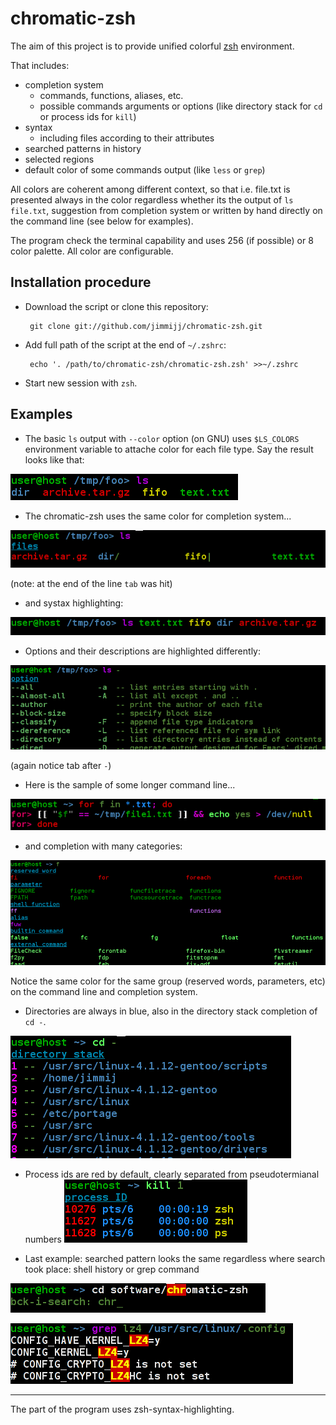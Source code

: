 chromatic-zsh
======================================================================
The aim of this project is to provide unified colorful [zsh](http://www.zsh.org) environment.

That includes:
 - completion system
   * commands, functions, aliases, etc.
   * possible commands arguments or options (like directory stack for `cd` or process ids for `kill`)
 - syntax
   * including files according to their attributes
 - searched patterns in history
 - selected regions
 - default color of some commands output (like `less` or `grep`)

All colors are coherent among different context, so that i.e. file.txt is presented always in the color regardless whether its the output of `ls file.txt`, suggestion from completion system or written by hand directly on the command line (see below for examples).

The program check the terminal capability and uses 256 (if possible) or 8 color palette.
All color are configurable.


Installation procedure
----------------------------------------------------------------------
 - Download the script or clone this repository:

        git clone git://github.com/jimmijj/chromatic-zsh.git

 - Add full path of the script at the end of `~/.zshrc`:

        echo '. /path/to/chromatic-zsh/chromatic-zsh.zsh' >>~/.zshrc

 - Start new session with `zsh`.

Examples
----------------------------------------------------------------------
 - The basic `ls` output with `--color` option (on GNU) uses `$LS_COLORS` environment variable to attache color for each file type. Say the result looks like that: 

![](misc/ls.png)

 - The chromatic-zsh uses the same color for completion system...

![](misc/ls_comp.png)

(note: at the end of the line `tab` was hit)

- and systax highlighting:

 ![](misc/ls_high.png)

- Options and their descriptions are highlighted differently:

![](misc/ls_opt.png)

(again notice tab after `-`)

- Here is the sample of some longer command line...

![](misc/screenshot.png)

- and completion with many categories:

![](misc/comp.png)

Notice the same color for the same group (reserved words, parameters, etc) on the command line and completion system.

- Directories are always in blue, also in the directory stack completion of `cd -`.

![](misc/cd_comp.png)

- Process ids are red by default, clearly separated from pseudotermianal numbers
![](misc/kill_comp.png)

- Last example: searched pattern looks the same regardless where search took place: shell history or grep command

![](misc/search.png)

![](misc/grep.png)




----

The part of the program uses zsh-syntax-highlighting.

